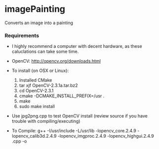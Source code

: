 imagePainting
======

Converts an image into a painting

### Requirements 

* I highly recommend a computer with decent hardware, as these caluclations can take some time. 

* OpenCV: http://opencv.org/downloads.html
* To install (on OSX or Linux):
  1. Installed CMake
  2. tar xjf OpenCV-2.3.1a.tar.bz2
  3. cd OpenCV-2.3.1
  4. cmake -DCMAKE_INSTALL_PREFIX=/usr .
  5. make
  6. sudo make install

* Use jpg2png.cpp to test OpenCV install (review source if you have trouble with compiling/executing)

* To Compile: g++ -I/usr/include -L/usr/lib -lopencv_core.2.4.9 -lopencv_calib3d.2.4.9 -lopencv_imgproc.2.4.9 -lopencv_highgui.2.4.9 <File Name>.cpp -o <Executable>

